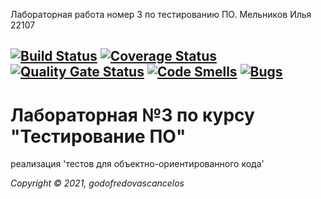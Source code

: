 Лабораторная работа номер 3 по тестированию ПО. Мельников Илья 22107

[![Build Status](https://travis-ci.com/godofredovascancelos/laba3.svg?branch=main)](https://travis-ci.com/godofredovascancelos/laba3)
[![Coverage Status](https://coveralls.io/repos/github/godofredovascancelos/laba3/badge.svg?branch=main)](https://coveralls.io/github/godofredovascancelos/laba3?branch=main)
[![Quality Gate Status](https://sonarcloud.io/api/project_badges/measure?project=godofredovascancelos_laba3&metric=alert_status)](https://sonarcloud.io/dashboard?id=godofredovascancelos_laba3)
[![Code Smells](https://sonarcloud.io/api/project_badges/measure?project=godofredovascancelos_laba3&metric=code_smells)](https://sonarcloud.io/dashboard?id=godofredovascancelos_laba3)
[![Bugs](https://sonarcloud.io/api/project_badges/measure?project=godofredovascancelos_laba3&metric=bugs)](https://sonarcloud.io/dashboard?id=godofredovascancelos_laba3)
---

# Лабораторная №3 по курсу "Тестирование ПО"

реализация 'тестов для объектно-ориентированного кода'

_Copyright &copy; 2021, godofredovascancelos_
